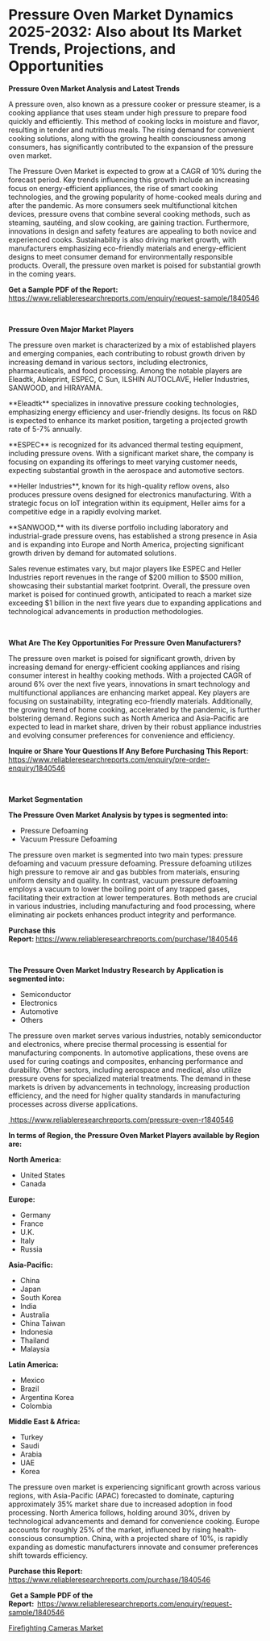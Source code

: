 <p><h1>Pressure Oven Market Dynamics 2025-2032: Also about Its Market Trends, Projections, and Opportunities</h1></p><p><strong>Pressure Oven Market Analysis and Latest Trends</strong></p>
<p><p>A pressure oven, also known as a pressure cooker or pressure steamer, is a cooking appliance that uses steam under high pressure to prepare food quickly and efficiently. This method of cooking locks in moisture and flavor, resulting in tender and nutritious meals. The rising demand for convenient cooking solutions, along with the growing health consciousness among consumers, has significantly contributed to the expansion of the pressure oven market.</p><p>The Pressure Oven Market is expected to grow at a CAGR of 10% during the forecast period. Key trends influencing this growth include an increasing focus on energy-efficient appliances, the rise of smart cooking technologies, and the growing popularity of home-cooked meals during and after the pandemic. As more consumers seek multifunctional kitchen devices, pressure ovens that combine several cooking methods, such as steaming, sautéing, and slow cooking, are gaining traction. Furthermore, innovations in design and safety features are appealing to both novice and experienced cooks. Sustainability is also driving market growth, with manufacturers emphasizing eco-friendly materials and energy-efficient designs to meet consumer demand for environmentally responsible products. Overall, the pressure oven market is poised for substantial growth in the coming years.</p></p>
<p><strong>Get a Sample PDF of the Report:&nbsp;</strong> <a href="https://www.reliableresearchreports.com/enquiry/request-sample/1840546?utm_campaign=2328&utm_medium=2&utm_source=Github&utm_content=ia&utm_term=22022025&utm_id=pressure-oven">https://www.reliableresearchreports.com/enquiry/request-sample/1840546</a></p>
<p>&nbsp;</p>
<p><strong>Pressure Oven Major Market Players</strong></p>
<p><p>The pressure oven market is characterized by a mix of established players and emerging companies, each contributing to robust growth driven by increasing demand in various sectors, including electronics, pharmaceuticals, and food processing. Among the notable players are Eleadtk, Ableprint, ESPEC, C Sun, ILSHIN AUTOCLAVE, Heller Industries, SANWOOD, and HIRAYAMA.</p><p>**Eleadtk** specializes in innovative pressure cooking technologies, emphasizing energy efficiency and user-friendly designs. Its focus on R&D is expected to enhance its market position, targeting a projected growth rate of 5-7% annually.</p><p>**ESPEC** is recognized for its advanced thermal testing equipment, including pressure ovens. With a significant market share, the company is focusing on expanding its offerings to meet varying customer needs, expecting substantial growth in the aerospace and automotive sectors.</p><p>**Heller Industries**, known for its high-quality reflow ovens, also produces pressure ovens designed for electronics manufacturing. With a strategic focus on IoT integration within its equipment, Heller aims for a competitive edge in a rapidly evolving market.</p><p>**SANWOOD,** with its diverse portfolio including laboratory and industrial-grade pressure ovens, has established a strong presence in Asia and is expanding into Europe and North America, projecting significant growth driven by demand for automated solutions.</p><p>Sales revenue estimates vary, but major players like ESPEC and Heller Industries report revenues in the range of $200 million to $500 million, showcasing their substantial market footprint. Overall, the pressure oven market is poised for continued growth, anticipated to reach a market size exceeding $1 billion in the next five years due to expanding applications and technological advancements in production methodologies.</p></p>
<p>&nbsp;</p>
<p><strong>What Are The Key Opportunities For Pressure Oven Manufacturers?</strong></p>
<p><p>The pressure oven market is poised for significant growth, driven by increasing demand for energy-efficient cooking appliances and rising consumer interest in healthy cooking methods. With a projected CAGR of around 6% over the next five years, innovations in smart technology and multifunctional appliances are enhancing market appeal. Key players are focusing on sustainability, integrating eco-friendly materials. Additionally, the growing trend of home cooking, accelerated by the pandemic, is further bolstering demand. Regions such as North America and Asia-Pacific are expected to lead in market share, driven by their robust appliance industries and evolving consumer preferences for convenience and efficiency.</p></p>
<p><strong>Inquire or Share Your Questions If Any Before Purchasing This Report:</strong> <a href="https://www.reliableresearchreports.com/enquiry/pre-order-enquiry/1840546?utm_campaign=2328&utm_medium=2&utm_source=Github&utm_content=ia&utm_term=22022025&utm_id=pressure-oven">https://www.reliableresearchreports.com/enquiry/pre-order-enquiry/1840546</a></p>
<p>&nbsp;</p>
<p><strong>Market Segmentation</strong></p>
<p><strong>The Pressure Oven Market Analysis by types is segmented into:</strong></p>
<p><ul><li>Pressure Defoaming</li><li>Vacuum Pressure Defoaming</li></ul></p>
<p><p>The pressure oven market is segmented into two main types: pressure defoaming and vacuum pressure defoaming. Pressure defoaming utilizes high pressure to remove air and gas bubbles from materials, ensuring uniform density and quality. In contrast, vacuum pressure defoaming employs a vacuum to lower the boiling point of any trapped gases, facilitating their extraction at lower temperatures. Both methods are crucial in various industries, including manufacturing and food processing, where eliminating air pockets enhances product integrity and performance.</p></p>
<p><strong>Purchase this Report:&nbsp;</strong><a href="https://www.reliableresearchreports.com/purchase/1840546?utm_campaign=2328&utm_medium=2&utm_source=Github&utm_content=ia&utm_term=22022025&utm_id=pressure-oven">https://www.reliableresearchreports.com/purchase/1840546</a></p>
<p>&nbsp;</p>
<p><strong>The Pressure Oven Market Industry Research by Application is segmented into:</strong></p>
<p><ul><li>Semiconductor</li><li>Electronics</li><li>Automotive</li><li>Others</li></ul></p>
<p><p>The pressure oven market serves various industries, notably semiconductor and electronics, where precise thermal processing is essential for manufacturing components. In automotive applications, these ovens are used for curing coatings and composites, enhancing performance and durability. Other sectors, including aerospace and medical, also utilize pressure ovens for specialized material treatments. The demand in these markets is driven by advancements in technology, increasing production efficiency, and the need for higher quality standards in manufacturing processes across diverse applications.</p></p>
<p><a href="https://www.reliableresearchreports.com/pressure-oven-r1840546?utm_campaign=2328&utm_medium=2&utm_source=Github&utm_content=ia&utm_term=22022025&utm_id=pressure-oven">&nbsp;https://www.reliableresearchreports.com/pressure-oven-r1840546</a></p>
<p><strong>In terms of Region, the Pressure Oven Market Players available by Region are:</strong></p>
<p>
    <p> <strong> North America: </strong>
        <ul>
            <li>United States</li>
            <li>Canada</li>
        </ul>
        </p> 
    <p> <strong> Europe: </strong>
        <ul>
            <li>Germany</li>
            <li>France</li>
            <li>U.K.</li>
            <li>Italy</li>
            <li>Russia</li>
        </ul>
        </p> 
    <p> <strong> Asia-Pacific: </strong>
        <ul>
            <li>China</li>
            <li>Japan</li>
            <li>South Korea</li>
            <li>India</li>
            <li>Australia</li>
            <li>China Taiwan</li>
            <li>Indonesia</li>
            <li>Thailand</li>
            <li>Malaysia</li>
        </ul>
        </p> 
    <p> <strong> Latin America: </strong>
        <ul>
            <li>Mexico</li>
            <li>Brazil</li>
            <li>Argentina Korea</li>
            <li>Colombia</li>
        </ul>
        </p> 
    <p> <strong> Middle East & Africa: </strong>
        <ul>
            <li>Turkey</li>
            <li>Saudi</li>
            <li>Arabia</li>
            <li>UAE</li>
            <li>Korea</li>
        </ul>
    </p>
    </p>
<p><p>The pressure oven market is experiencing significant growth across various regions, with Asia-Pacific (APAC) forecasted to dominate, capturing approximately 35% market share due to increased adoption in food processing. North America follows, holding around 30%, driven by technological advancements and demand for convenience cooking. Europe accounts for roughly 25% of the market, influenced by rising health-conscious consumption. China, with a projected share of 10%, is rapidly expanding as domestic manufacturers innovate and consumer preferences shift towards efficiency.</p></p>
<p><strong>Purchase this Report: </strong><a href="https://www.reliableresearchreports.com/purchase/1840546?utm_campaign=2328&utm_medium=2&utm_source=Github&utm_content=ia&utm_term=22022025&utm_id=pressure-oven">https://www.reliableresearchreports.com/purchase/1840546</a></p>
<p>&nbsp;<strong>Get a Sample PDF of the Report:&nbsp;&nbsp;</strong><a href="https://www.reliableresearchreports.com/enquiry/request-sample/1840546?utm_campaign=2328&utm_medium=2&utm_source=Github&utm_content=ia&utm_term=22022025&utm_id=pressure-oven">https://www.reliableresearchreports.com/enquiry/request-sample/1840546</a></p>
<p><strong></strong></p>
<p><p><a href="https://github.com/oliveroste6/Market-Research-Report-List-1/blob/main/firefighting-cameras-market.md?utm_campaign=2328&utm_medium=2&utm_source=Github&utm_content=ia&utm_term=22022025&utm_id=pressure-oven">Firefighting Cameras Market</a></p></p>